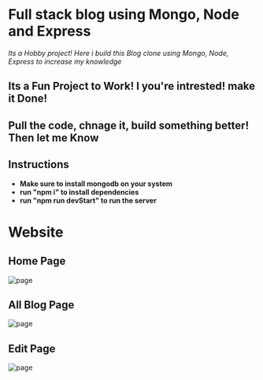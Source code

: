 # Full stack blog using Mongo, Node and Express

*Its a Hobby project! Here i build this Blog clone using Mongo, Node, Express to increase my knowledge*

## Its a Fun Project to Work! I you're intrested! make it Done! 
## Pull the code, chnage it, build something better! Then let me Know
## Instructions
* **__Make sure to install mongodb on your system__**
* **__run "npm i" to install dependencies__**
* **__run "npm run devStart" to run the server__**

# **Website**


## Home Page
<img src="https://github.com/Rasla-Dev/MEN_stack_blog_app/blob/main/final/Home.png?raw=true" alt="page">

## All Blog Page

<img src="https://github.com/Rasla-Dev/MEN_stack_blog_app/blob/main/final/All.png?raw=true" alt="page">

## Edit Page
<img src="https://github.com/Rasla-Dev/MEN_stack_blog_app/blob/main/final/Edit.png?raw=true" alt="page">
